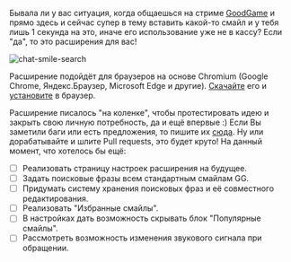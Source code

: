 Бывала ли у вас ситуация, когда общаешься на стриме [GoodGame](https://goodgame.ru) и прямо здесь и сейчас супер в тему вставить какой-то смайл и у тебя лишь 1 секунда на это, иначе его использование уже не в кассу? Если "да", то это расширения для вас!

![chat-smile-search](https://user-images.githubusercontent.com/20075333/225253624-9e3b9a62-44be-4745-bfc4-f7eeb4a989b4.gif)

Расширение подойдёт для браузеров на основе Chromium (Google Chrome, Яндекс.Браузер, Microsoft Edge и другие). [Скачайте](https://github.com/campusboy87/gg-smile-helper/archive/refs/heads/master.zip) его и [установите](https://youtu.be/toEYQprOZcQ?t=191) в браузер.

Расширение писалось "на коленке", чтобы протестировать идею и закрыть свою личную потребность, да и ещё впервые :) Если Вы заметили баги или есть предложения, то пишите их [сюда](https://github.com/campusboy87/gg-smile-helper/issues). Ну или дорабатывайте и шлите Pull requests, это будет круто! На данный момент, что хотелось бы ещё:
- [ ] Реализовать страницу настроек расширения на будущее.
- [ ] Задать поисковые фразы всем стандартным смайлам GG.
- [ ] Придумать систему хранения поисковых фраз и её совместного редактирования.
- [ ] Реализовать "Избранные смайлы".
- [ ] В настройках дать возможность скрывать блок "Популярные смайлы".
- [ ] Рассмотреть возможность изменения звукового сигнала при обращении.